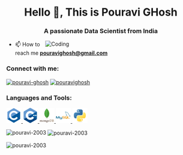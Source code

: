 <h1 align="center">Hello 👋, This is Pouravi GHosh</h1>
<h3 align="center">A passionate Data Scientist from India</h3>
<img align="right" alt="Coding" width="400" src="https://media.giphy.com/media/lbcLMX9B6sTsGjUmS3/giphy.gif">

- 📫 How to reach me **pouravighosh@gmail.com**

<h3 align="left">Connect with me:</h3>
<p align="left">
<a href="https://linkedin.com/in/pouravi-ghosh" target="blank"><img align="center" src="https://raw.githubusercontent.com/rahuldkjain/github-profile-readme-generator/master/src/images/icons/Social/linked-in-alt.svg" alt="pouravi-ghosh" height="30" width="40" /></a>
<a href="https://www.leetcode.com/pouravighosh" target="blank"><img align="center" src="https://raw.githubusercontent.com/rahuldkjain/github-profile-readme-generator/master/src/images/icons/Social/leet-code.svg" alt="pouravighosh" height="30" width="40" /></a>
</p>

<h3 align="left">Languages and Tools:</h3>
<p align="left"> <a href="https://www.cprogramming.com/" target="_blank" rel="noreferrer"> <img src="https://raw.githubusercontent.com/devicons/devicon/master/icons/c/c-original.svg" alt="c" width="40" height="40"/> </a> <a href="https://www.w3schools.com/cpp/" target="_blank" rel="noreferrer"> <img src="https://raw.githubusercontent.com/devicons/devicon/master/icons/cplusplus/cplusplus-original.svg" alt="cplusplus" width="40" height="40"/> </a> <a href="https://www.mongodb.com/" target="_blank" rel="noreferrer"> <img src="https://raw.githubusercontent.com/devicons/devicon/master/icons/mongodb/mongodb-original-wordmark.svg" alt="mongodb" width="40" height="40"/> </a> <a href="https://www.mysql.com/" target="_blank" rel="noreferrer"> <img src="https://raw.githubusercontent.com/devicons/devicon/master/icons/mysql/mysql-original-wordmark.svg" alt="mysql" width="40" height="40"/> </a> <a href="https://www.python.org" target="_blank" rel="noreferrer"> <img src="https://raw.githubusercontent.com/devicons/devicon/master/icons/python/python-original.svg" alt="python" width="40" height="40"/> </a> </p>

<p><img align="left" src="https://github-readme-stats.vercel.app/api/top-langs?username=pouravi-2003&show_icons=true&locale=en&layout=compact" alt="pouravi-2003" /></p>

<p>&nbsp;<img align="center" src="https://github-readme-stats.vercel.app/api?username=pouravi-2003&show_icons=true&locale=en" alt="pouravi-2003" /></p>

<p><img align="center" src="https://github-readme-streak-stats.herokuapp.com/?user=pouravi-2003&" alt="pouravi-2003" /></p>

